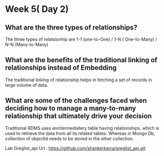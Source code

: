 # Week 5( Day 2)

## What are the three types of relationships?

The three types of relatsionhip are 
1-1 (one-to-One) / 1-N ( One-to-Many) / N-N (Many-to-Many)

## What are the benefits of the traditional linking of relationships instead of Embedding

The traditional linking of relationship helps in fetching a set of records in large volume of data.

## What are some of the challenges faced when deciding how to manage a many-to-many relationship that ultimately drive your decision

Traditional RDMS uses anintermediatery table having relationships, which is used to retrieve the data from all its related tables. Whereas in Mongo Db, collection of objectId needs to be stored in the other collection.

Lab Greglist_api Url :  https://github.com/shankerkarra/greglist_api.git